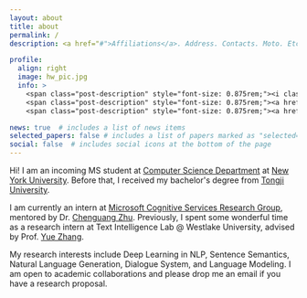```yaml
---
layout: about
title: about
permalink: /
description: <a href="#">Affiliations</a>. Address. Contacts. Moto. Etc.

profile:
  align: right
  image: hw_pic.jpg
  info: >
    <span class="post-description" style="font-size: 0.875rem;"><i class="fas fa-envelope"></i> h${lastname} [at] nyu.edu </span><br>
    <span class="post-description" style="font-size: 0.875rem;"><a href="https://github.com/HanNight" target="_blank" title="GitHub"><i class="fab fa-github-square"></i> Github </a></span><br>
    <span class="post-description" style="font-size: 0.875rem;"><a href="https://twitter.com/HanWang98" target="_blank" title="Twitter"><i class="fab fa-twitter-square"></i> Twitter </a></span><br>

news: true  # includes a list of news items
selected_papers: false # includes a list of papers marked as "selected={true}"
social: false  # includes social icons at the bottom of the page
---
```


Hi! I am an incoming MS student at [Computer Science Department](https://cs.nyu.edu/home/index.html) at [New York University](https://www.nyu.edu/). Before that, I received my bachelor's degree from [Tongji University](https://en.tongji.edu.cn/).

I am currently an intern at [Microsoft Cognitive Services Research Group](https://www.microsoft.com/en-us/research/group/cognitive-services-research/), mentored by Dr. [Chenguang Zhu](https://www-cs.stanford.edu/people/cgzhu/). Previously, I spent some wonderful time as a research intern at Text Intelligence Lab @ Westlake University, advised by Prof. [Yue Zhang](https://frcchang.github.io/).

My research interests include Deep Learning in NLP, Sentence Semantics, Natural Language Generation, Dialogue System, and Language Modeling. I am open to academic collaborations and please drop me an email if you have a research proposal.

<!-- Write your biography here. Tell the world about yourself. Link to your favorite [subreddit](http://reddit.com){:target="\_blank"}. You can put a picture in, too. The code is already in, just name your picture `prof_pic.jpg` and put it in the `img/` folder.

Put your address / P.O. box / other info right below your picture. You can also disable any these elements by editing `profile` property of the YAML header of your `_pages/about.md`. Edit `_bibliography/papers.bib` and Jekyll will render your [publications page](/al-folio/publications/) automatically.

Link to your social media connections, too. This theme is set up to use [Font Awesome icons](http://fortawesome.github.io/Font-Awesome/){:target="\_blank"} and [Academicons](https://jpswalsh.github.io/academicons/){:target="\_blank"}, like the ones below. Add your Facebook, Twitter, LinkedIn, Google Scholar, or just disable all of them. -->
